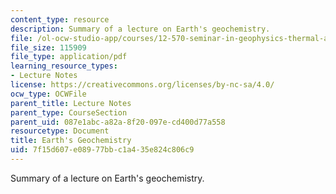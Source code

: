 ```yaml
---
content_type: resource
description: Summary of a lecture on Earth's geochemistry.
file: /ol-ocw-studio-app/courses/12-570-seminar-in-geophysics-thermal-and-chemical-evolution-of-the-earth-spring-2005/7f15d607e08977bbc1a435e824c806c9_notes_150205.pdf
file_size: 115909
file_type: application/pdf
learning_resource_types:
- Lecture Notes
license: https://creativecommons.org/licenses/by-nc-sa/4.0/
ocw_type: OCWFile
parent_title: Lecture Notes
parent_type: CourseSection
parent_uid: 087e1abc-a82a-8f20-097e-cd400d77a558
resourcetype: Document
title: Earth's Geochemistry
uid: 7f15d607-e089-77bb-c1a4-35e824c806c9
---
```

Summary of a lecture on Earth's geochemistry.